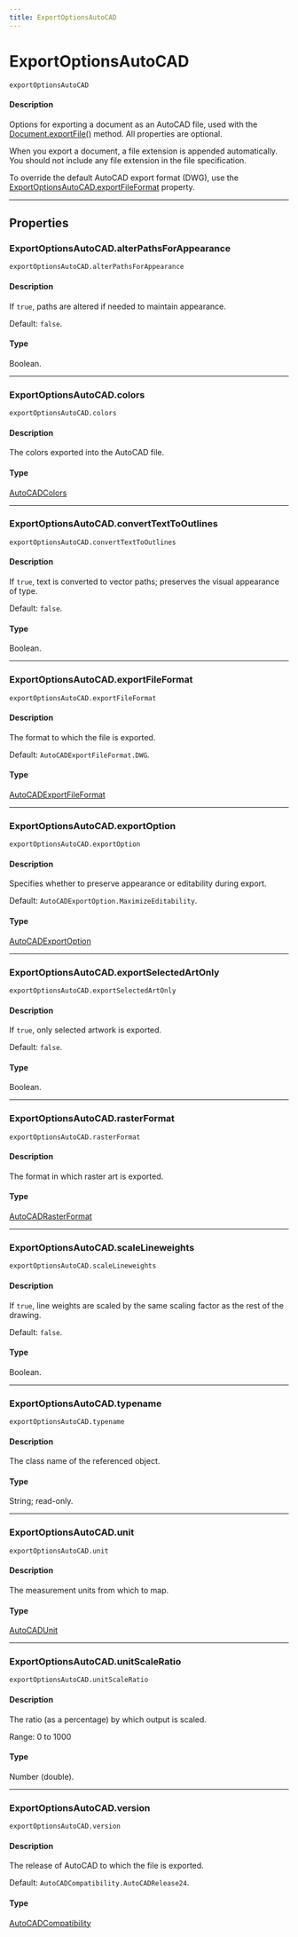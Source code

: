 ```yaml
---
title: ExportOptionsAutoCAD
---
```

# ExportOptionsAutoCAD

`exportOptionsAutoCAD`

#### Description

Options for exporting a document as an AutoCAD file, used with the [Document.exportFile()](../document#documentexportfile) method.
All properties are optional.

When you export a document, a file extension is appended automatically. You should not include any file extension in the file specification.

To override the default AutoCAD export format (DWG), use the [ExportOptionsAutoCAD.exportFileFormat](#exportoptionsautocadexportfileformat) property.

---

## Properties

### ExportOptionsAutoCAD.alterPathsForAppearance

`exportOptionsAutoCAD.alterPathsForAppearance`

#### Description

If `true`, paths are altered if needed to maintain appearance.

Default: `false`.

#### Type

Boolean.

---

### ExportOptionsAutoCAD.colors

`exportOptionsAutoCAD.colors`

#### Description

The colors exported into the AutoCAD file.

#### Type

[AutoCADColors](../scripting-constants#autocadcolors)

---

### ExportOptionsAutoCAD.convertTextToOutlines

`exportOptionsAutoCAD.convertTextToOutlines`

#### Description

If `true`, text is converted to vector paths; preserves the visual appearance of type.

Default: `false`.

#### Type

Boolean.

---

### ExportOptionsAutoCAD.exportFileFormat

`exportOptionsAutoCAD.exportFileFormat`

#### Description

The format to which the file is exported.

Default: `AutoCADExportFileFormat.DWG`.

#### Type

[AutoCADExportFileFormat](../scripting-constants#autocadexportfileformat)

---

### ExportOptionsAutoCAD.exportOption

`exportOptionsAutoCAD.exportOption`

#### Description

Specifies whether to preserve appearance or editability during export.

Default: `AutoCADExportOption.MaximizeEditability`.

#### Type

[AutoCADExportOption](../scripting-constants#autocadexportoption)

---

### ExportOptionsAutoCAD.exportSelectedArtOnly

`exportOptionsAutoCAD.exportSelectedArtOnly`

#### Description

If `true`, only selected artwork is exported.

Default: `false`.

#### Type

Boolean.

---

### ExportOptionsAutoCAD.rasterFormat

`exportOptionsAutoCAD.rasterFormat`

#### Description

The format in which raster art is exported.

#### Type

[AutoCADRasterFormat](../scripting-constants#autocadrasterformat)

---

### ExportOptionsAutoCAD.scaleLineweights

`exportOptionsAutoCAD.scaleLineweights`

#### Description

If `true`, line weights are scaled by the same scaling factor as the rest of the drawing.

Default: `false`.

#### Type

Boolean.

---

### ExportOptionsAutoCAD.typename

`exportOptionsAutoCAD.typename`

#### Description

The class name of the referenced object.

#### Type

String; read-only.

---

### ExportOptionsAutoCAD.unit

`exportOptionsAutoCAD.unit`

#### Description

The measurement units from which to map.

#### Type

[AutoCADUnit](../scripting-constants#autocadunit)

---

### ExportOptionsAutoCAD.unitScaleRatio

`exportOptionsAutoCAD.unitScaleRatio`

#### Description

The ratio (as a percentage) by which output is scaled.

Range: 0 to 1000

#### Type

Number (double).

---

### ExportOptionsAutoCAD.version

`exportOptionsAutoCAD.version`

#### Description

The release of AutoCAD to which the file is exported.

Default: `AutoCADCompatibility.AutoCADRelease24`.

#### Type

[AutoCADCompatibility](../scripting-constants#autocadcompatibility)
